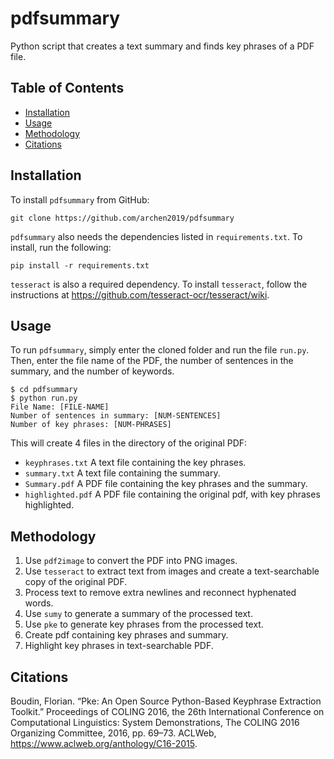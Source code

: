 # pdfsummary

Python script that creates a text summary and finds key phrases of a PDF file.

## Table of Contents

* [Installation](#installation)
* [Usage](#usage)
* [Methodology](#methodology)
* [Citations](#citations)

## Installation

To install `pdfsummary` from GitHub:

```
git clone https://github.com/archen2019/pdfsummary
```

`pdfsummary` also needs the dependencies listed in `requirements.txt`. To install, run the following:

```
pip install -r requirements.txt
```

`tesseract` is also a required dependency. To install `tesseract`, follow the instructions at https://github.com/tesseract-ocr/tesseract/wiki.

## Usage

To run `pdfsummary`, simply enter the cloned folder and run the file `run.py`. Then, enter the file name of the PDF, the number of sentences in the summary, and the number of keywords. 

```
$ cd pdfsummary
$ python run.py
File Name: [FILE-NAME]
Number of sentences in summary: [NUM-SENTENCES]
Number of key phrases: [NUM-PHRASES]
```

This will create 4 files in the directory of the original PDF:
* `keyphrases.txt` A text file containing the key phrases.
* `summary.txt` A text file containing the summary.
* `Summary.pdf` A PDF file containing the key phrases and the summary.
* `highlighted.pdf` A PDF file containing the original pdf, with key phrases highlighted.

## Methodology

1. Use `pdf2image` to convert the PDF into PNG images.
2. Use `tesseract` to extract text from images and create a text-searchable copy of the original PDF.
3. Process text to remove extra newlines and reconnect hyphenated words.
4. Use `sumy` to generate a summary of the processed text.
5. Use `pke` to generate key phrases from the processed text.
6. Create pdf containing key phrases and summary.
7. Highlight key phrases in text-searchable PDF.

## Citations

Boudin, Florian. “Pke: An Open Source Python-Based Keyphrase Extraction Toolkit.” Proceedings of COLING 2016, the 26th International Conference on Computational Linguistics: System Demonstrations, The COLING 2016 Organizing Committee, 2016, pp. 69–73. ACLWeb, https://www.aclweb.org/anthology/C16-2015.
